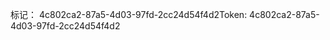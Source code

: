 <span data-ttu-id="c139b-101">标记： 4c802ca2-87a5-4d03-97fd-2cc24d54f4d2</span><span class="sxs-lookup"><span data-stu-id="c139b-101">Token: 4c802ca2-87a5-4d03-97fd-2cc24d54f4d2</span></span>